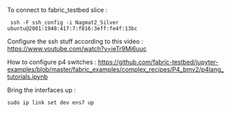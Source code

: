 To connect to fabric_testbed slice : 

```
 ssh -F ssh_config -i Nagmat2_Silver ubuntu@2001:1948:417:7:f816:3eff:fe4f:13bc
```

Configure the ssh stuff according to this video : https://www.youtube.com/watch?v=ieTr9Mj6uuc

How to configure p4 switches : https://github.com/fabric-testbed/jupyter-examples/blob/master/fabric_examples/complex_recipes/P4_bmv2/p4lang_tutorials.ipynb

Bring the interfaces up : 
```
sudo ip link set dev ens7 up
```

